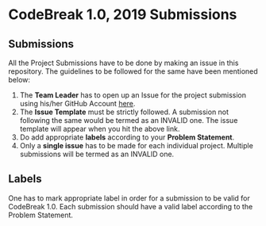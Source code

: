 
# CodeBreak 1.0, 2019 Submissions

## Submissions
All the Project Submissions have to be done by making an issue in this repository. The guidelines to be followed for the same have been mentioned below:
1. The **Team Leader** has to open up an Issue for the project submission using his/her GitHub Account [here](.github/ISSUE_TEMPLATE/submission-template.md).
2. The **Issue Template** must be strictly followed. A submission not following the same would be termed as an INVALID one. The issue template will appear when you hit the above link.
3. Do add appropriate **labels** according to your **Problem Statement**. 
4. Only a **single issue** has to be made for each individual project. Multiple submissions will be termed as an INVALID one.

## Labels
One has to mark appropriate label in order for a submission to be valid for CodeBreak 1.0. Each submission should have a valid label according to the Problem Statement.
